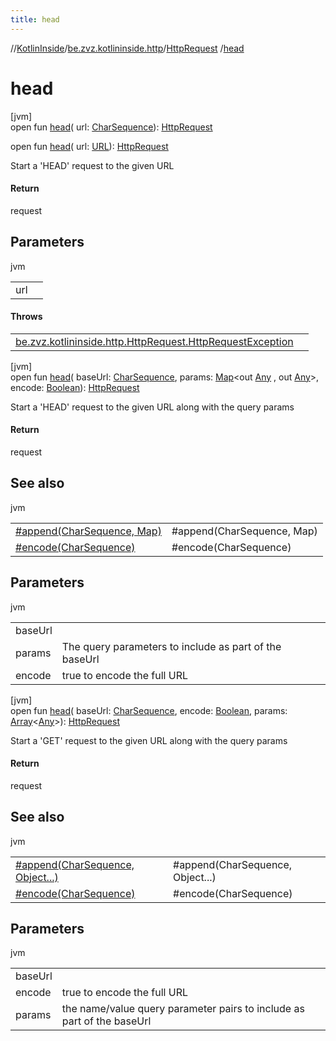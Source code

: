 ```yaml
---
title: head
---
```

//[KotlinInside](../../../index.html)/[be.zvz.kotlininside.http](../index.html)/[HttpRequest](index.html)
/[head](head.html)

# head

[jvm]\
open fun [head](head.html)(
url: [CharSequence](https://docs.oracle.com/javase/7/docs/api/java/lang/CharSequence.html)): [HttpRequest](index.html)

open fun [head](head.html)(
url: [URL](https://docs.oracle.com/javase/7/docs/api/java/net/URL.html)): [HttpRequest](index.html)

Start a 'HEAD' request to the given URL

#### Return

request



## Parameters


jvm

| | |
|---|---|
| url |  |

#### Throws

| | |
|---|---|
| [be.zvz.kotlininside.http.HttpRequest.HttpRequestException](-http-request-exception/index.html) |  |

[jvm]\
open fun [head](head.html)(
baseUrl: [CharSequence](https://docs.oracle.com/javase/7/docs/api/java/lang/CharSequence.html),
params: [Map](https://docs.oracle.com/javase/7/docs/api/java/util/Map.html)<out [Any](https://kotlinlang.org/api/latest/jvm/stdlib/kotlin/-any/index.html)
, out [Any](https://kotlinlang.org/api/latest/jvm/stdlib/kotlin/-any/index.html)>,
encode: [Boolean](https://kotlinlang.org/api/latest/jvm/stdlib/kotlin/-boolean/index.html)): [HttpRequest](index.html)

Start a 'HEAD' request to the given URL along with the query params

#### Return

request



## See also

jvm

| | |
|---|---|
| [#append(CharSequence, Map)](append.html) | #append(CharSequence, Map) |
| [#encode(CharSequence)](encode.html) | #encode(CharSequence) |

## Parameters

jvm

| | |
|---|---|
| baseUrl |  |
| params | The query parameters to include as part of the baseUrl |
| encode | true to encode the full URL |

[jvm]\
open fun [head](head.html)(
baseUrl: [CharSequence](https://docs.oracle.com/javase/7/docs/api/java/lang/CharSequence.html),
encode: [Boolean](https://kotlinlang.org/api/latest/jvm/stdlib/kotlin/-boolean/index.html),
params: [Array](https://kotlinlang.org/api/latest/jvm/stdlib/kotlin/-array/index.html)<[Any](https://kotlinlang.org/api/latest/jvm/stdlib/kotlin/-any/index.html)>): [HttpRequest](index.html)

Start a 'GET' request to the given URL along with the query params

#### Return

request

## See also

jvm

| | |
|---|---|
| [#append(CharSequence, Object...)](append.html) | #append(CharSequence, Object...) |
| [#encode(CharSequence)](encode.html) | #encode(CharSequence) |

## Parameters

jvm

| | |
|---|---|
| baseUrl |  |
| encode | true to encode the full URL |
| params | the name/value query parameter pairs to include as part of the baseUrl |




